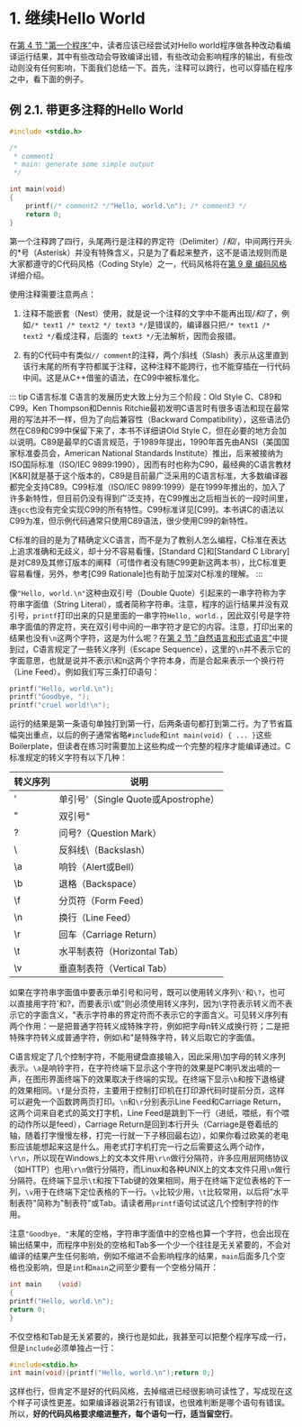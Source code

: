 # 1. 继续Hello World

在[第 4 节 "第一个程序"](/intro/helloworld.md)中，读者应该已经尝试对Hello world程序做各种改动看编译运行结果，其中有些改动会导致编译出错，有些改动会影响程序的输出，有些改动则没有任何影响，下面我们总结一下。首先，注释可以跨行，也可以穿插在程序之中，看下面的例子。

## 例 2.1. 带更多注释的Hello World

```c
#include <stdio.h>

/* 
 * comment1
 * main: generate some simple output
 */

int main(void)
{
    printf(/* comment2 */"Hello, world.\n"); /* comment3 */
    return 0;
}
```

第一个注释跨了四行，头尾两行是注释的界定符（Delimiter）/*和*/，中间两行开头的*号（Asterisk）并没有特殊含义，只是为了看起来整齐，这不是语法规则而是大家都遵守的C代码风格（Coding Style）之一，代码风格将在[第 9 章 编码风格](/ch09/index.md)详细介绍。

使用注释需要注意两点：

1. 注释不能嵌套（Nest）使用，就是说一个注释的文字中不能再出现/*和*/了，例如`/* text1 /* text2 */ text3 */`是错误的，编译器只把`/* text1 /* text2 */`看成注释，后面的` text3 */`无法解析，因而会报错。

2. 有的C代码中有类似`// comment`的注释，两个/斜线（Slash）表示从这里直到该行末尾的所有字符都属于注释，这种注释不能跨行，也不能穿插在一行代码中间。这是从C++借鉴的语法，在C99中被标准化。

::: tip C语言标准
C语言的发展历史大致上分为三个阶段：Old Style C、C89和C99。Ken Thompson和Dennis Ritchie最初发明C语言时有很多语法和现在最常用的写法并不一样，但为了向后兼容性（Backward Compatibility），这些语法仍然在C89和C99中保留下来了，本书不详细讲Old Style C，但在必要的地方会加以说明。C89是最早的C语言规范，于1989年提出，1990年首先由ANSI（美国国家标准委员会，American National Standards Institute）推出，后来被接纳为ISO国际标准（ISO/IEC 9899:1990），因而有时也称为C90，最经典的C语言教材[K&R]就是基于这个版本的，C89是目前最广泛采用的C语言标准，大多数编译器都完全支持C89。C99标准（ISO/IEC 9899:1999）是在1999年推出的，加入了许多新特性，但目前仍没有得到广泛支持，在C99推出之后相当长的一段时间里，连`gcc`也没有完全实现C99的所有特性。C99标准详见[C99]。本书讲C的语法以C99为准，但示例代码通常只使用C89语法，很少使用C99的新特性。

C标准的目的是为了精确定义C语言，而不是为了教别人怎么编程，C标准在表达上追求准确和无歧义，却十分不容易看懂，[Standard C]和[Standard C Library]是对C89及其修订版本的阐释（可惜作者没有随C99更新这两本书），比C标准更容易看懂，另外，参考[C99 Rationale]也有助于加深对C标准的理解。
:::

像`"Hello, world.\n"`这种由双引号（Double Quote）引起来的一串字符称为字符串字面值（String Literal），或者简称字符串。注意，程序的运行结果并没有双引号，`printf`打印出来的只是里面的一串字符`Hello, world.`，因此双引号是字符串字面值的界定符，夹在双引号中间的一串字符才是它的内容。注意，打印出来的结果也没有`\n`这两个字符，这是为什么呢？在[第 2 节 "自然语言和形式语言"](../intro/naturalformal.md)中提到过，C语言规定了一些转义序列（Escape Sequence），这里的`\n`并不表示它的字面意思，也就是说并不表示\和n这两个字符本身，而是合起来表示一个换行符（Line Feed）。例如我们写三条打印语句：

```c
printf("Hello, world.\n");
printf("Goodbye, ");
printf("cruel world!\n");
```

运行的结果是第一条语句单独打到第一行，后两条语句都打到第二行。为了节省篇幅突出重点，以后的例子通常省略`#include`和`int main(void) { ... }`这些Boilerplate，但读者在练习时需要加上这些构成一个完整的程序才能编译通过。C标准规定的转义字符有以下几种：

| 转义序列 | 说明 |
|---------|------|
| \' | 单引号'（Single Quote或Apostrophe）|
| \" | 双引号" |
| \? | 问号?（Question Mark）|
| \\ | 反斜线\（Backslash）|
| \a | 响铃（Alert或Bell）|
| \b | 退格（Backspace）|
| \f | 分页符（Form Feed）|
| \n | 换行（Line Feed）|
| \r | 回车（Carriage Return）|
| \t | 水平制表符（Horizontal Tab）|
| \v | 垂直制表符（Vertical Tab）|

如果在字符串字面值中要表示单引号和问号，既可以使用转义序列`\'`和`\?`，也可以直接用字符'和?，而要表示\或"则必须使用转义序列，因为\字符表示转义而不表示它的字面含义，"表示字符串的界定符而不表示它的字面含义。可见转义序列有两个作用：一是把普通字符转义成特殊字符，例如把字母n转义成换行符；二是把特殊字符转义成普通字符，例如\和"是特殊字符，转义后取它的字面值。

C语言规定了几个控制字符，不能用键盘直接输入，因此采用\加字母的转义序列表示。`\a`是响铃字符，在字符终端下显示这个字符的效果是PC喇叭发出嘀的一声，在图形界面终端下的效果取决于终端的实现。在终端下显示`\b`和按下退格键的效果相同。`\f`是分页符，主要用于控制打印机在打印源代码时提前分页，这样可以避免一个函数跨两页打印。`\n`和`\r`分别表示Line Feed和Carriage Return，这两个词来自老式的英文打字机，Line Feed是跳到下一行（进纸，喂纸，有个喂的动作所以是feed），Carriage Return是回到本行开头（Carriage是卷着纸的轴，随着打字慢慢左移，打完一行就一下子移回最右边），如果你看过欧美的老电影应该能想起来这是什么。用老式打字机打完一行之后需要这么两个动作，`\r\n`，所以现在Windows上的文本文件用`\r\n`做行分隔符，许多应用层网络协议（如HTTP）也用`\r\n`做行分隔符，而Linux和各种UNIX上的文本文件只用`\n`做行分隔符。在终端下显示`\t`和按下Tab键的效果相同，用于在终端下定位表格的下一列，`\v`用于在终端下定位表格的下一行。`\v`比较少用，`\t`比较常用，以后将"水平制表符"简称为"制表符"或Tab。请读者用`printf`语句试试这几个控制字符的作用。

注意`"Goodbye, "`末尾的空格，字符串字面值中的空格也算一个字符，也会出现在输出结果中，而程序中别处的空格和Tab多一个少一个往往是无关紧要的，不会对编译的结果产生任何影响，例如不缩进不会影响程序的结果，`main`后面多几个空格也没影响，但是`int`和`main`之间至少要有一个空格分隔开：

```c
int main    (void)
{
printf("Hello, world.\n");
return 0;
}
```

不仅空格和Tab是无关紧要的，换行也是如此，我甚至可以把整个程序写成一行，但是`include`必须单独占一行：

```c
#include<stdio.h>
int main(void){printf("Hello, world.\n");return 0;}
```

这样也行，但肯定不是好的代码风格，去掉缩进已经很影响可读性了，写成现在这个样子可读性更差。如果编译器说第2行有错误，也很难判断是哪个语句有错误。所以，**好的代码风格要求缩进整齐，每个语句一行，适当留空行**。 